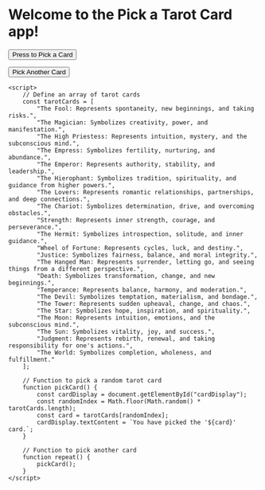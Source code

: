 <!DOCTYPE html>
<html>
<head>
    <title>Pick a Tarot Card App</title>
    <style>
        /* Add any custom CSS styling here */
    </style>
</head>
<body>
    <h1>Welcome to the Pick a Tarot Card app!</h1>
    <button onclick="pickCard()">Press to Pick a Card</button>
    <p id="cardDisplay"></p>
    <button onclick="repeat()">Pick Another Card</button>

    <script>
        // Define an array of tarot cards
        const tarotCards = [
            "The Fool: Represents spontaneity, new beginnings, and taking risks.",
            "The Magician: Symbolizes creativity, power, and manifestation.",
            "The High Priestess: Represents intuition, mystery, and the subconscious mind.",
            "The Empress: Symbolizes fertility, nurturing, and abundance.",
            "The Emperor: Represents authority, stability, and leadership.",
            "The Hierophant: Symbolizes tradition, spirituality, and guidance from higher powers.",
            "The Lovers: Represents romantic relationships, partnerships, and deep connections.",
            "The Chariot: Symbolizes determination, drive, and overcoming obstacles.",
            "Strength: Represents inner strength, courage, and perseverance.",
            "The Hermit: Symbolizes introspection, solitude, and inner guidance.",
            "Wheel of Fortune: Represents cycles, luck, and destiny.",
            "Justice: Symbolizes fairness, balance, and moral integrity.",
            "The Hanged Man: Represents surrender, letting go, and seeing things from a different perspective.",
            "Death: Symbolizes transformation, change, and new beginnings.",
            "Temperance: Represents balance, harmony, and moderation.",
            "The Devil: Symbolizes temptation, materialism, and bondage.",
            "The Tower: Represents sudden upheaval, change, and chaos.",
            "The Star: Symbolizes hope, inspiration, and spirituality.",
            "The Moon: Represents intuition, emotions, and the subconscious mind.",
            "The Sun: Symbolizes vitality, joy, and success.",
            "Judgment: Represents rebirth, renewal, and taking responsibility for one's actions.",
            "The World: Symbolizes completion, wholeness, and fulfillment."
        ];

        // Function to pick a random tarot card
        function pickCard() {
            const cardDisplay = document.getElementById("cardDisplay");
            const randomIndex = Math.floor(Math.random() * tarotCards.length);
            const card = tarotCards[randomIndex];
            cardDisplay.textContent = `You have picked the '${card}' card.`;
        }

        // Function to pick another card
        function repeat() {
            pickCard();
        }
    </script>
</body>
</html>

